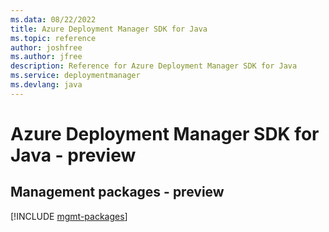 ```yaml
---
ms.data: 08/22/2022
title: Azure Deployment Manager SDK for Java
ms.topic: reference
author: joshfree
ms.author: jfree
description: Reference for Azure Deployment Manager SDK for Java
ms.service: deploymentmanager
ms.devlang: java
---
```

# Azure Deployment Manager SDK for Java - preview

## Management packages - preview
[!INCLUDE [mgmt-packages](deployment-manager-mgmt-index.md)]